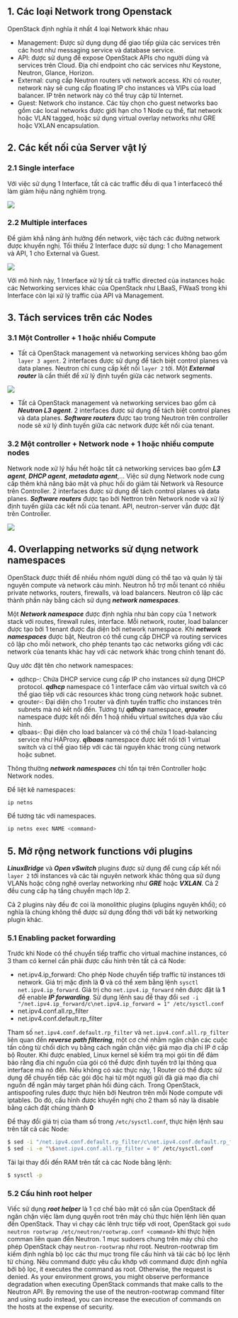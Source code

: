 ## 1. Các loại Network trong Openstack
OpenStack định nghĩa ít nhất 4 loại Network khác nhau
- Management: Được sử dụng dụng để giao tiếp giứa các services trên các host như messaging service và database service. 
- API: được sử dụng để expose OpenStack APIs cho người dùng và services trên Cloud. Địa chỉ endpoint cho các services như Keystone, Neutron, Glance, Horizon.
- External: cung cấp Neutron routers với network access. Khi có router, network này sẽ cung cấp floating IP cho instances và VIPs của load balancer. IP trên network này có thể truy cập từ Internet.
- Guest: Network cho instance. Các tùy chọn cho guest networks bao gồm các local networks được giới hạn cho 1 Node cụ thể, flat network hoặc VLAN tagged, hoặc sử dụng virtual overlay networks như GRE hoặc VXLAN encapsulation.

## 2. Các kết nối của Server vật lý

### 2.1 Single interface

Với việc sử dụng 1 Interface, tất cả các traffic đều di qua 1 interfacecó thể làm giảm hiệu năng nghiêm trọng.

<img src=https://i.imgur.com/0UveJtC.png>

### 2.2 Multiple interfaces

Để giảm khẳ năng ảnh hưởng đến network, việc tách các đường network được khuyến nghị. Tối thiểu 2 Interface được sử dụng: 1 cho Management và API, 1 cho External và Guest.

<img src=https://i.imgur.com/0CmLQjo.png>

Với mô hình này, 1 Interface xử lý tất cả traffic directed của instances hoặc các Networking services khác của OpenStack như LBaaS, FWaaS trong khi Interface còn lại xử lý traffic của API và  Management.

## 3. Tách services trên các Nodes

### 3.1 Một Controller + 1 hoặc nhiều Compute

- Tất cả OpenStack management và networking services không bao gồm `layer 3 agent`. 2 interfaces được sử dụng để tách biệt control planes và data planes. Neutron chỉ cung cấp kết nối `layer 2` tới. Một ***External router*** là cần thiết để xử lý định tuyến giữa các network segments.

<img src=https://i.imgur.com/4cA8luq.png>

- Tất cả OpenStack management và networking services bao gồm cả ***Neutron L3 agent***. 2 interfaces được sử dụng để tách biệt control planes và data planes. ***Software routers*** được tạo trong Neutron trên controller node sẽ xử lý đính tuyến giữa các network được kết nối của tenant.

### 3.2 Một controller + Network node + 1 hoặc nhiều compute nodes

Network node xử lý hầu hết hoặc tắt cả networking services bao gồm ***L3 agent***, ***DHCP agent***, ***metadata agent***,... Việc sử dụng Network node cung cấp thêm khả năng bảo mật và phục hồi do giảm tải Network và Resource trên Controller. 2 interfaces được sử dụng để tách control planes và data planes. ***Software routers*** được tạo bởi Nettron trên Network node và xử lý định tuyến giữa các kết nối của tenant. API, neutron-server vẫn được đặt trên Controller.

<img src=https://i.imgur.com/5gYquSX.png>

## 4. Overlapping networks sử dụng network namespaces

OpenStack được thiết để nhiều nhóm người dùng có thể tạo và quản lý tài nguyên compute và network cảu mình. Neutron hỗ trợ mỗi tenant có nhiều private networks, routers, firewalls, và load balancers. Neutron cô lập các thành phần này bằng cách sử dụng ***network namespaces***.

Một ***Network namespace*** được định nghĩa như bản copy của 1 network stack với routes, firewall rules, interface. Mỗi network, router, load balancer được tạo bởi 1 tenant được đại diện bởi network namespace. Khi ***network namespaces*** được bật, Neutron có thể cung cấp DHCP và routing services cô lập cho mỗi network, cho phép tenants tạo các networks
giống với các network của tenants khác hay với các network khác trong chính tenant đó.

Quy ước đặt tên cho network namespaces:
- qdhcp-<network UUID>: Chứa DHCP service cung cấp IP cho instances sử dụng DHCP protocol. ***qdhcp*** namespace có 1 interface cắm vào virtual switch và có thể giao tiếp với các resources khác trong cùng network hoặc subnet.
- qrouter-<router UUID>: Đại diện cho 1 router và định tuyến traffic cho instances trên subnets mà nó kết nối đến. Tương tự ***qdhcp*** namespace, ***qrouter*** namespace
được kết nối đến 1 hoặ nhiều virtual switches dựa vào cấu hình.
- qlbaas-<load balancer UUID>: Đại diện cho load balancer và có thể chứa 1 load-balancing service như HAProxy. ***qlbaas*** namespace được kết nối tới 1 virtual switch và cí thể giao tiếp với các tài nguyên khác trong cùng network hoặc subnet.


Thông thường ***network namespaces*** chỉ tồn tại trên Controller hoặc Network nodes. 

Để liệt kê namespaces:
```sh
ip netns
```
Để tương tác với namespaces.
```sh
ip netns exec NAME <command>
```

## 5. Mở rộng network functions với plugins

***LinuxBridge*** và ***Open vSwitch*** plugins được sử dụng để cung cấp kết nối `layer 2` tới instances và các tài nguyên network khác thông qua sử dụng VLANs hoặc công nghệ overlay networking như ***GRE*** hoặc ***VXLAN***. Cả 2 đều cung cấp hạ tầng chuyển mạch lớp 2.

Cả 2 plugins này đều đc coi là monolithic plugins (plugins nguyên khối); có nghĩa là chúng không thể được sử dụng đồng thời với bất kỳ networking plugin khác.

### 5.1 Enabling packet forwarding

Trước khi Node có thể chuyển tiếp traffic cho virtual machine instances, có 3 tham có kernel cần phải được cấu hình trên tất cả cá Node:
- net.ipv4.ip_forward: Cho phép Node chuyển tiếp traffic từ instances tới network. Giá trị mặc định là **0** và có thể xem bằng lệnh `sysctl net.ipv4.ip_forward`. Giá trị cho `net.ipv4.ip_forward` nên được đặt là **1** để enable ***IP forwarding***. Sử dụng lênh sau để thay đổi `sed -i "/net.ipv4.ip_forward/c\net.ipv4.ip_forward = 1" /etc/sysctl.conf`
- net.ipv4.conf.all.rp_filter
- net.ipv4.conf.default.rp_filter

Tham số `net.ipv4.conf.default.rp_filter` và `net.ipv4.conf.all.rp_filter` liên quan đến ***reverse path filtering***, một cơ chế nhằm ngăn chặn các cuộc tấn công từ chối dịch vụ bằng cách ngăn chặn việc giả mạo địa chỉ IP ở cấp bộ Router. Khi được enabled, Linux kernel sẽ kiểm tra mọi gói tin để đảm bảo rằng địa chỉ nguồn của gói có thể được định tuyến trở lại thông qua interface mà nó đến. Nếu không có xác thực này, 1 Router có thể được sử dụng để chuyển tiếp các gói độc hại từ một người gửi đã giả mạo địa chỉ nguồn để ngăn máy target phản hồi đúng cách. Trong OpenStack, antispoofing rules được thực hiện bởi Neutron trên mỗi Node compute với iptables. Do đó, cấu hình được khuyến nghị cho 2 tham số này là disable bằng cách đặt chúng thành **0**

Để thay đổi giá trị của tham số trong `/etc/sysctl.conf`, thực hiện lệnh sau trên tất cả các Node:
```sh
$ sed -i "/net.ipv4.conf.default.rp_filter/c\net.ipv4.conf.default.rp_filter = 0" /etc/sysctl.conf
$ sed -i -e "\$anet.ipv4.conf.all.rp_filter = 0" /etc/sysctl.conf
```
Tải lại thay đổi đến RAM trên tất cả các Node bằng lệnh:
```sh
$ sysctl -p
```
### 5.2 Cấu hình root helper

Viếc sử dụng ***root helper*** là 1 cơ chế bảo mật có sẵn của OpenStack để ngăn chặn việc làm dụng quyền root trên máy chủ thực hiện lệnh liên quan đến OpenStack. Thay vì chạy các lênh trực tiếp với root, OpenStack gọi `sudo neutron rootwrap /etc/neutron/rootwrap.conf <command>` khi thực hiện comman liên quan đến Neutron. 1 mục sudoers chung trên máy chủ cho phép OpenStack chạy `neutron-rootwrap` như root. Neutron-rootwrap tìm kiếm định nghĩa bộ lọc các thư mục trong file cấu hình và tải các bộ lọc lệnh từ chúng. Nêu command được yêu cầu khớp với command được định nghĩa bởi bộ lọc, it executes the
command as root. Otherwise, the request is denied.
As your environment grows, you might observe performance degradation when
executing OpenStack commands that make calls to the Neutron API. By removing
the use of the neutron-rootwrap command filter and using sudo instead, you can
increase the execution of commands on the hosts at the expense of security.
